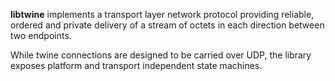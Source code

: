 **libtwine** implements a transport layer network protocol providing reliable,
ordered and private delivery of a stream of octets in each direction between
two endpoints.

While twine connections are designed to be carried over UDP, the library
exposes platform and transport independent state machines.
